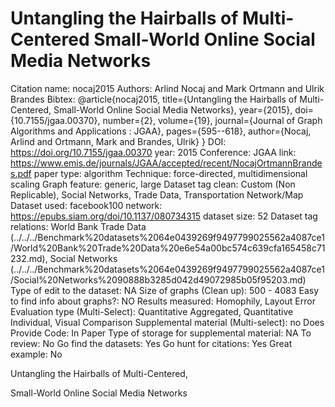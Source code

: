 # Untangling the Hairballs of Multi-Centered Small-World Online Social Media Networks

Citation name: nocaj2015
Authors: Arlind Nocaj and Mark Ortmann  and Ulrik Brandes
Bibtex: @article{nocaj2015,
title={Untangling the Hairballs of Multi-Centered, Small-World Online Social Media Networks},
year={2015},
doi={10.7155/jgaa.00370},
number={2},
volume={19},
journal={Journal of Graph Algorithms and Applications : JGAA},
pages={595--618},
author={Nocaj, Arlind and Ortmann, Mark and Brandes, Ulrik}
}
DOI: https://doi.org/10.7155/jgaa.00370
year: 2015
Conference: JGAA
link: https://www.emis.de/journals/JGAA/accepted/recent/NocajOrtmannBrandes.pdf
paper type: algorithm
Technique: force-directed, multidimensional scaling
Graph feature: generic, large
Dataset tag clean: Custom (Non Replicable), Social Networks, Trade Data, Transportation Network/Map
Dataset used: facebook100 network: https://epubs.siam.org/doi/10.1137/080734315
dataset size: 52
Dataset tag relations: World Bank Trade Data (../../../Benchmark%20datasets%2064e0439269f9497799025562a4087ce1/World%20Bank%20Trade%20Data%20e6e54a00bc574c639cfa165458c71232.md), Social Networks (../../../Benchmark%20datasets%2064e0439269f9497799025562a4087ce1/Social%20Networks%2090888b3285d042d49072985b05f95203.md)
Type of edit to the dataset: NA
Size of graphs (Clean up): 500 - 4083
Easy to find info about graphs?: NO
Results measured: Homophily, Layout Error
Evaluation type (Multi-Select): Quantitative Aggregated, Quantitative Individual, Visual Comparison
Supplemental material (Multi-select): no
Does Provide Code: In Paper
Type of storage for supplemental material: NA
To review: No
Go find the datasets: Yes
Go hunt for citations: Yes
Great example: No

Untangling the Hairballs of Multi-Centered,

Small-World Online Social Media Networks
